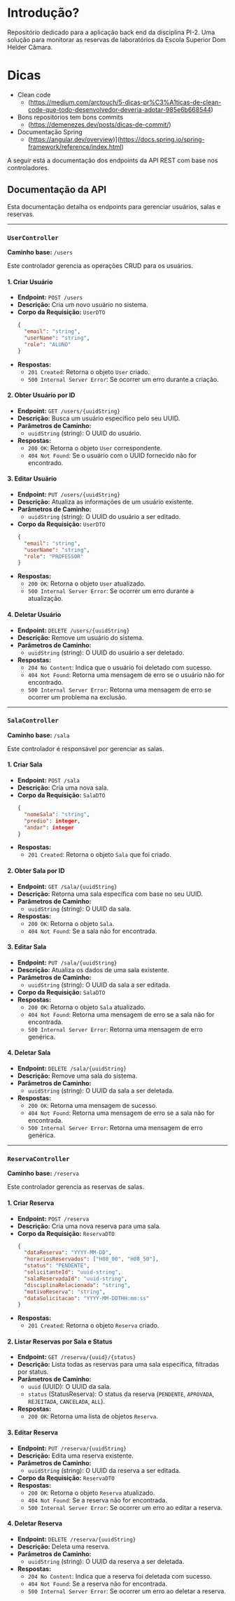 # Introdução?
Repositório dedicado para a aplicação back end da disciplina PI-2. Uma solução para monitorar as reservas de laboratórios da Escola Superior Dom Helder Câmara.

# Dicas
 - Clean code
   * (https://medium.com/arctouch/5-dicas-pr%C3%A1ticas-de-clean-code-que-todo-desenvolvedor-deveria-adotar-985e6b668544)
 - Bons repositórios tem bons commits
   * (https://demenezes.dev/posts/dicas-de-commit/)
 - Documentação Spring 
   * (https://angular.dev/overview)](https://docs.spring.io/spring-framework/reference/index.html)

A seguir está a documentação dos endpoints da API REST com base nos controladores.

## Documentação da API

Esta documentação detalha os endpoints para gerenciar usuários, salas e reservas.

---

### `UserController`
**Caminho base:** `/users`

Este controlador gerencia as operações CRUD para os usuários.

#### **1. Criar Usuário**
- **Endpoint:** `POST /users`
- **Descrição:** Cria um novo usuário no sistema.
- **Corpo da Requisição:** `UserDTO`
  ```json
  {
    "email": "string",
    "userName": "string",
    "role": "ALUNO"
  }
  ```
- **Respostas:**
  - `201 Created`: Retorna o objeto `User` criado.
  - `500 Internal Server Error`: Se ocorrer um erro durante a criação.

#### **2. Obter Usuário por ID**
- **Endpoint:** `GET /users/{uuidString}`
- **Descrição:** Busca um usuário específico pelo seu UUID.
- **Parâmetros de Caminho:**
  - `uuidString` (string): O UUID do usuário.
- **Respostas:**
  - `200 OK`: Retorna o objeto `User` correspondente.
  - `404 Not Found`: Se o usuário com o UUID fornecido não for encontrado.

#### **3. Editar Usuário**
- **Endpoint:** `PUT /users/{uuidString}`
- **Descrição:** Atualiza as informações de um usuário existente.
- **Parâmetros de Caminho:**
  - `uuidString` (string): O UUID do usuário a ser editado.
- **Corpo da Requisição:** `UserDTO`
  ```json
  {
    "email": "string",
    "userName": "string",
    "role": "PROFESSOR"
  }
  ```
- **Respostas:**
  - `200 OK`: Retorna o objeto `User` atualizado.
  - `500 Internal Server Error`: Se ocorrer um erro durante a atualização.

#### **4. Deletar Usuário**
- **Endpoint:** `DELETE /users/{uuidString}`
- **Descrição:** Remove um usuário do sistema.
- **Parâmetros de Caminho:**
  - `uuidString` (string): O UUID do usuário a ser deletado.
- **Respostas:**
  - `204 No Content`: Indica que o usuário foi deletado com sucesso.
  - `404 Not Found`: Retorna uma mensagem de erro se o usuário não for encontrado.
  - `500 Internal Server Error`: Retorna uma mensagem de erro se ocorrer um problema na exclusão.

---

### `SalaController`
**Caminho base:** `/sala`

Este controlador é responsável por gerenciar as salas.

#### **1. Criar Sala**
- **Endpoint:** `POST /sala`
- **Descrição:** Cria uma nova sala.
- **Corpo da Requisição:** `SalaDTO`
  ```json
  {
    "nomeSala": "string",
    "predio": integer,
    "andar": integer
  }
  ```
- **Respostas:**
  - `201 Created`: Retorna o objeto `Sala` que foi criado.

#### **2. Obter Sala por ID**
- **Endpoint:** `GET /sala/{uuidString}`
- **Descrição:** Retorna uma sala específica com base no seu UUID.
- **Parâmetros de Caminho:**
  - `uuidString` (string): O UUID da sala.
- **Respostas:**
  - `200 OK`: Retorna o objeto `Sala`.
  - `404 Not Found`: Se a sala não for encontrada.

#### **3. Editar Sala**
- **Endpoint:** `PUT /sala/{uuidString}`
- **Descrição:** Atualiza os dados de uma sala existente.
- **Parâmetros de Caminho:**
  - `uuidString` (string): O UUID da sala a ser editada.
- **Corpo da Requisição:** `SalaDTO`
- **Respostas:**
  - `200 OK`: Retorna o objeto `Sala` atualizado.
  - `404 Not Found`: Retorna uma mensagem de erro se a sala não for encontrada.
  - `500 Internal Server Error`: Retorna uma mensagem de erro genérica.

#### **4. Deletar Sala**
- **Endpoint:** `DELETE /sala/{uuidString}`
- **Descrição:** Remove uma sala do sistema.
- **Parâmetros de Caminho:**
  - `uuidString` (string): O UUID da sala a ser deletada.
- **Respostas:**
  - `200 OK`: Retorna uma mensagem de sucesso.
  - `404 Not Found`: Retorna uma mensagem de erro se a sala não for encontrada.
  - `500 Internal Server Error`: Retorna uma mensagem de erro genérica.

---

### `ReservaController`
**Caminho base:** `/reserva`

Este controlador gerencia as reservas de salas.

#### **1. Criar Reserva**
- **Endpoint:** `POST /reserva`
- **Descrição:** Cria uma nova reserva para uma sala.
- **Corpo da Requisição:** `ReservaDTO`
  ```json
  {
    "dataReserva": "YYYY-MM-DD",
    "horariosReservados": ["H08_00", "H08_50"],
    "status": "PENDENTE",
    "solicitanteId": "uuid-string",
    "salaReservadaId": "uuid-string",
    "disciplinaRelacionada": "string",
    "motivoReserva": "string",
    "dataSolicitacao": "YYYY-MM-DDTHH:mm:ss"
  }
  ```
- **Respostas:**
  - `201 Created`: Retorna o objeto `Reserva` criado.

#### **2. Listar Reservas por Sala e Status**
- **Endpoint:** `GET /reserva/{uuid}/{status}`
- **Descrição:** Lista todas as reservas para uma sala específica, filtradas por status.
- **Parâmetros de Caminho:**
  - `uuid` (UUID): O UUID da sala.
  - `status` (StatusReserva): O status da reserva (`PENDENTE`, `APROVADA`, `REJEITADA`, `CANCELADA`, `ALL`).
- **Respostas:**
  - `200 OK`: Retorna uma lista de objetos `Reserva`.

#### **3. Editar Reserva**
- **Endpoint:** `PUT /reserva/{uuidString}`
- **Descrição:** Edita uma reserva existente.
- **Parâmetros de Caminho:**
  - `uuidString` (string): O UUID da reserva a ser editada.
- **Corpo da Requisição:** `ReservaDTO`
- **Respostas:**
  - `200 OK`: Retorna o objeto `Reserva` atualizado.
  - `404 Not Found`: Se a reserva não for encontrada.
  - `500 Internal Server Error`: Se ocorrer um erro ao editar a reserva.

#### **4. Deletar Reserva**
- **Endpoint:** `DELETE /reserva/{uuidString}`
- **Descrição:** Deleta uma reserva.
- **Parâmetros de Caminho:**
  - `uuidString` (string): O UUID da reserva a ser deletada.
- **Respostas:**
  - `204 No Content`: Indica que a reserva foi deletada com sucesso.
  - `404 Not Found`: Se a reserva não for encontrada.
  - `500 Internal Server Error`: Se ocorrer um erro ao deletar a reserva.